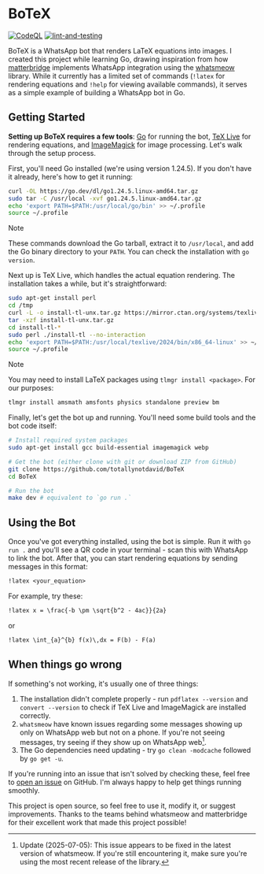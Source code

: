 # BoTeX

[![CodeQL](https://github.com/totallynotdavid/BoTeX/actions/workflows/codeql.yml/badge.svg)](https://github.com/totallynotdavid/BoTeX/actions/workflows/codeql.yml) [![lint-and-testing](https://github.com/totallynotdavid/BoTeX/actions/workflows/golangci-lint.yml/badge.svg)](https://github.com/totallynotdavid/BoTeX/actions/workflows/golangci-lint.yml)

BoTeX is a WhatsApp bot that renders LaTeX equations into images. I created this project while learning Go, drawing inspiration from how [matterbridge](https://github.com/42wim/matterbridge) implements WhatsApp integration using the [whatsmeow](https://github.com/tulir/whatsmeow) library. While it currently has a limited set of commands (`!latex` for rendering equations and `!help` for viewing available commands), it serves as a simple example of building a WhatsApp bot in Go.

## Getting Started

**Setting up BoTeX requires a few tools**: [Go](https://golang.org/dl/) for running the bot, [TeX Live](https://www.tug.org/texlive/quickinstall.html) for rendering equations, and [ImageMagick](https://imagemagick.org/script/download.php) for image processing. Let's walk through the setup process.

First, you'll need Go installed (we're using version 1.24.5). If you don't have it already, here's how to get it running:

```bash
curl -OL https://go.dev/dl/go1.24.5.linux-amd64.tar.gz
sudo tar -C /usr/local -xvf go1.24.5.linux-amd64.tar.gz
echo 'export PATH=$PATH:/usr/local/go/bin' >> ~/.profile
source ~/.profile
```

> [!NOTE]
> These commands download the Go tarball, extract it to `/usr/local`, and add the Go binary directory to your `PATH`. You can check the installation with `go version`.

Next up is TeX Live, which handles the actual equation rendering. The installation takes a while, but it's straightforward:

```bash
sudo apt-get install perl
cd /tmp
curl -L -o install-tl-unx.tar.gz https://mirror.ctan.org/systems/texlive/tlnet/install-tl-unx.tar.gz
tar -xzf install-tl-unx.tar.gz
cd install-tl-*
sudo perl ./install-tl --no-interaction
echo 'export PATH=$PATH:/usr/local/texlive/2024/bin/x86_64-linux' >> ~/.profile
source ~/.profile
```

> [!NOTE]  
> You may need to install LaTeX packages using `tlmgr install <package>`. For our purposes:
>
> ```bash
> tlmgr install amsmath amsfonts physics standalone preview bm
> ```

Finally, let's get the bot up and running. You'll need some build tools and the bot code itself:

```bash
# Install required system packages
sudo apt-get install gcc build-essential imagemagick webp

# Get the bot (either clone with git or download ZIP from GitHub)
git clone https://github.com/totallynotdavid/BoTeX
cd BoTeX

# Run the bot
make dev # equivalent to `go run .`
```

## Using the Bot

Once you've got everything installed, using the bot is simple. Run it with `go run .` and you'll see a QR code in your terminal - scan this with WhatsApp to link the bot. After that, you can start rendering equations by sending messages in this format:

```txt
!latex <your_equation>
```

For example, try these:

```txt
!latex x = \frac{-b \pm \sqrt{b^2 - 4ac}}{2a}
```

or

```txt
!latex \int_{a}^{b} f(x)\,dx = F(b) - F(a)
```

## When things go wrong

If something's not working, it's usually one of three things:

1. The installation didn't complete properly - run `pdflatex --version` and `convert --version` to check if TeX Live and ImageMagick are installed correctly.
2. `whatsmeow` have known issues regarding some messages showing up only on WhatsApp web but not on a phone. If you're not seeing messages, try seeing if they show up on WhatsApp web[^1].
3. The Go dependencies need updating - try `go clean -modcache` followed by `go get -u`.

If you're running into an issue that isn't solved by checking these, feel free to [open an issue](https://github.com/totallynotdavid/BoTeX/issues) on GitHub. I'm always happy to help get things running smoothly.

This project is open source, so feel free to use it, modify it, or suggest improvements. Thanks to the teams behind whatsmeow and matterbridge for their excellent work that made this project possible!

[^1]: Update (2025-07-05): This issue appears to be fixed in the latest version of whatsmeow. If you're still encountering it, make sure you're using the most recent release of the library.
